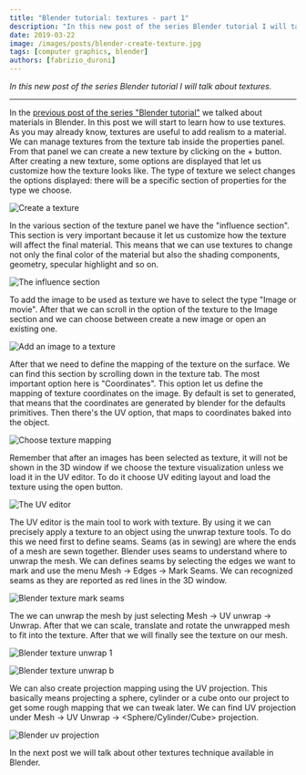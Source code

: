 ```yaml
---
title: "Blender tutorial: textures - part 1"
description: "In this new post of the series Blender tutorial I will talk about textures."
date: 2019-03-22
image: /images/posts/blender-create-texture.jpg
tags: [computer graphics, blender]
authors: [fabrizio_duroni]
---
```


*In this new post of the series Blender tutorial I will talk about textures.*

---

In the [previous post of the series "Blender tutorial"](/2019/03/21/blender-tutorial-7-materials/) we talked about
materials in Blender. In this post we will start to learn how to use textures.  
As you may already know, textures are useful to add realism to a material. We can manage textures from the texture tab
inside the properties panel. From that panel we can create a new texture by clicking on the + button. After creating a
new texture, some options are displayed that let us customize how the texture looks like. The type of texture we select
changes the options displayed: there will be a specific section of properties for the type we choose.

![Create a texture](/images/posts/blender-create-texture.jpg)

In the various section of the texture panel we have the "influence section". This section is very important because it
let us customize how the texture will affect the final material. This means that we can use textures to change not only
the final color of the material but also the shading components, geometry, specular highlight and so on.

![The influence section](/images/posts/blender-texture-influence.jpg)

To add the image to be used as texture we have to select the type "Image or movie". After that we can scroll in the
option of the texture to the Image section and we can choose between create a new image or open an existing one.

![Add an image to a texture](/images/posts/blender-texture-add-image.jpg)

After that we need to define the mapping of the texture on the surface. We can find this section by scrolling down in
the texture tab. The most important option here is "Coordinates". This option let us define the mapping of texture
coordinates on the image. By default is set to generated, that means that the coordinates are generated by blender for
the defaults primitives. Then there's the UV option, that maps to coordinates baked into the object.

![Choose texture mapping](/images/posts/blender-texture-choose-mapping.jpg)

Remember that after an images has been selected as texture, it will not be shown in the 3D window if we choose the
texture visualization unless we load it in the UV editor. To do it choose UV editing layout and load the texture using
the open button.

![The UV editor](/images/posts/blender-texture-uv-load-image-for-3d-view.jpg)

The UV editor is the main tool to work with texture. By using it we can precisely apply a texture to an object using the
unwrap texture tools. To do this we need first to define seams. Seams (as in sewing) are where the ends of a mesh are
sewn together. Blender uses seams to understand where to unwrap the mesh. We can defines seams by selecting the edges we
want to mark and use the menu Mesh -> Edges -> Mark Seams. We can recognized seams as they are reported as red lines in
the 3D window.

![Blender texture mark seams](/images/posts/blender-texture-mark-seams.jpg)

The we can unwrap the mesh by just selecting Mesh -> UV unwrap -> Unwrap. After that we can scale, translate and rotate
the unwrapped mesh to fit into the texture. After that we will finally see the texture on our mesh.

![Blender texture unwrap 1](/images/posts/blender-texture-unwrap-1.jpg)

![Blender texture unwrap b](/images/posts/blender-texture-unwrap-2.jpg)

We can also create projection mapping using the UV projection. This basically means projecting a sphere, cylinder or a
cube onto our project to get some rough mapping that we can tweak later. We can find UV projection under Mesh -> UV
Unwrap -> <Sphere/Cylinder/Cube> projection.

![Blender uv projection](/images/posts/blender-uv-projection.jpg)

In the next post we will talk about other textures technique available in Blender.
